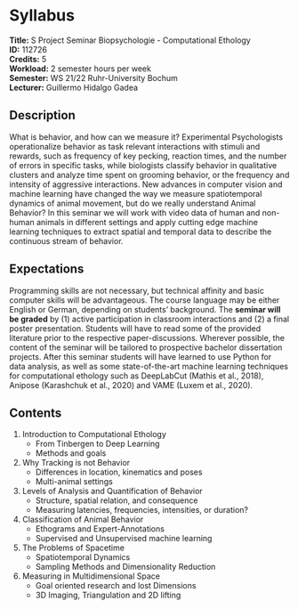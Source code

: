 # Syllabus

**Title:** S Project Seminar Biopsychologie - Computational Ethology  
**ID:** 112726  
**Credits:** 5  
**Workload:** 2 semester hours per week  
**Semester:** WS 21/22 Ruhr-University Bochum  
**Lecturer:** Guillermo Hidalgo Gadea  

## Description

What is behavior, and how can we measure it? Experimental Psychologists operationalize behavior as task relevant interactions with stimuli and rewards, such as frequency of key pecking, reaction times, and the number of errors in specific tasks, while biologists classify behavior in qualitative clusters and analyze time spent on grooming behavior, or the frequency and intensity of aggressive interactions. New advances in computer vision and machine learning have changed the way we measure spatiotemporal dynamics of animal movement, but do we really understand Animal Behavior? In this seminar we will work with video data of human and non-human animals in different settings and apply cutting edge machine learning techniques to extract spatial and temporal data to describe the continuous stream of behavior.

## Expectations

Programming skills are not necessary, but technical affinity and basic computer skills will be advantageous. The course language may be either English or German, depending on students’ background. The **seminar will be graded** by (1) active participation in classroom interactions and (2) a final poster presentation. Students will have to read some of the provided literature prior to the respective paper-discussions. Wherever possible, the content of the seminar will be tailored to prospective bachelor dissertation projects. After this seminar students will have learned to use Python for data analysis, as well as some state-of-the-art machine learning techniques for computational ethology such as DeepLabCut \(Mathis et al., 2018\), Anipose \(Karashchuk et al., 2020\) and VAME \(Luxem et al., 2020\).

## Contents

1. Introduction to Computational Ethology
   * From Tinbergen to Deep Learning
   * Methods and goals
2. Why Tracking is not Behavior
   * Differences in location, kinematics and poses
   * Multi-animal settings
3. Levels of Analysis and Quantification of Behavior
   * Structure, spatial relation, and consequence
   * Measuring latencies, frequencies, intensities, or duration?
4. Classification of Animal Behavior 
   * Ethograms and Expert-Annotations
   * Supervised and Unsupervised machine learning
5. The Problems of Spacetime
   * Spatiotemporal Dynamics
   * Sampling Methods and Dimensionality Reduction
6. Measuring in Multidimensional Space
   * Goal oriented research and lost Dimensions
   * 3D Imaging, Triangulation and 2D lifting

